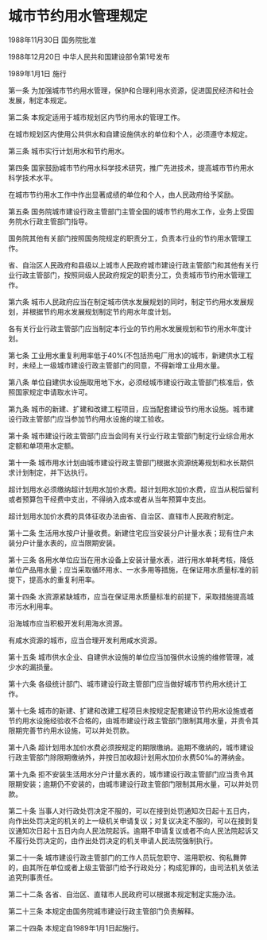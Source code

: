 # 城市节约用水管理规定

1988年11月30日 国务院批准　

1988年12月20日 中华人民共和国建设部令第1号发布　

1989年1月1日 施行

<!-- INFO END -->

第一条 为加强城市节约用水管理，保护和合理利用水资源，促进国民经济和社会发展，制定本规定。

第二条 本规定适用于城市规划区内节约用水的管理工作。

在城市规划区内使用公共供水和自建设施供水的单位和个人，必须遵守本规定。

第三条 城市实行计划用水和节约用水。

第四条 国家鼓励城市节约用水科学技术研究，推广先进技术，提高城市节约用水科学技术水平。

在城市节约用水工作中作出显著成绩的单位和个人，由人民政府给予奖励。

第五条 国务院城市建设行政主管部门主管全国的城市节约用水工作，业务上受国务院水行政主管部门指导。

国务院其他有关部门按照国务院规定的职责分工，负责本行业的节约用水管理工作。

省、自治区人民政府和县级以上城市人民政府城市建设行政主管部门和其他有关行业行政主管部门，按照同级人民政府规定的职责分工，负责城市节约用水管理工作。

第六条 城市人民政府应当在制定城市供水发展规划的同时，制定节约用水发展规划，并根据节约用水发展规划制定节约用水年度计划。

各有关行业行政主管部门应当制定本行业的节约用水发展规划和节约用水年度计划。

第七条 工业用水重复利用率低于40%(不包括热电厂用水)的城市，新建供水工程时，未经上一级城市建设行政主管部门的同意，不得新增工业用水量。

第八条 单位自建供水设施取用地下水，必须经城市建设行政主管部门核准后，依照国家规定申请取水许可。

第九条 城市的新建、扩建和改建工程项目，应当配套建设节约用水设施。城市建设行政主管部门应当参加节约用水设施的竣工验收。

第十条 城市建设行政主管部门应当会同有关行业行政主管部门制定行业综合用水定额和单项用水定额。

第十一条 城市用水计划由城市建设行政主管部门根据水资源统筹规划和水长期供求计划制定，并下达执行。

超计划用水必须缴纳超计划用水加价水费。超计划用水加价水费，应当从税后留利或者预算包干经费中支出，不得纳入成本或者从当年预算中支出。

超计划用水加价水费的具体征收办法由省、自治区、直辖市人民政府制定。

第十二条 生活用水按户计量收费。新建住宅应当安装分户计量水表；现有住户未装分户计量水表的，应当限期安装。

第十三条 各用水单位应当在用水设备上安装计量水表，进行用水单耗考核，降低单位产品用水量；应当采取循环用水、一水多用等措施，在保证用水质量标准的前提下，提高水的重复利用率。

第十四条 水资源紧缺城市，应当在保证用水质量标准的前提下，采取措施提高城市污水利用率。

沿海城市应当积极开发利用海水资源。

有咸水资源的城市，应当合理开发利用咸水资源。

第十五条 城市供水企业、自建供水设施的单位应当加强供水设施的维修管理，减少水的漏损量。

第十六条 各级统计部门、城市建设行政主管部门应当做好城市节约用水统计工作。

第十七条 城市的新建、扩建和改建工程项目未按规定配套建设节约用水设施或者节约用水设施经验收不合格的，由城市建设行政主管部门限制其用水量，并责令其限期完善节约用水设施，可以并处罚款。

第十八条 超计划用水加价水费必须按规定的期限缴纳。逾期不缴纳的，城市建设行政主管部门除限期缴纳外，并按日加收超计划用水加价水费50‰的滞纳金。

第十九条 拒不安装生活用水分户计量水表的，城市建设行政主管部门应当责令其限期安装；逾期仍不安装的，由城市建设行政主管部门限制其用水量，可以并处罚款。

第二十条 当事人对行政处罚决定不服的，可以在接到处罚通知次日起十五日内，向作出处罚决定的机关的上一级机关申请复议；对复议决定不服的，可以在接到复议通知次日起十五日内向人民法院起诉。逾期不申请复议或者不向人民法院起诉又不履行处罚决定的，由作出处罚决定的机关申请人民法院强制执行。

第二十一条 城市建设行政主管部门的工作人员玩忽职守、滥用职权、徇私舞弊的，由其所在单位或者上级主管部门给予行政处分；构成犯罪的，由司法机关依法追究刑事责任。

第二十二条 各省、自治区、直辖市人民政府可以根据本规定制定实施办法。

第二十三条 本规定由国务院城市建设行政主管部门负责解释。

第二十四条 本规定自1989年1月1日起施行。
